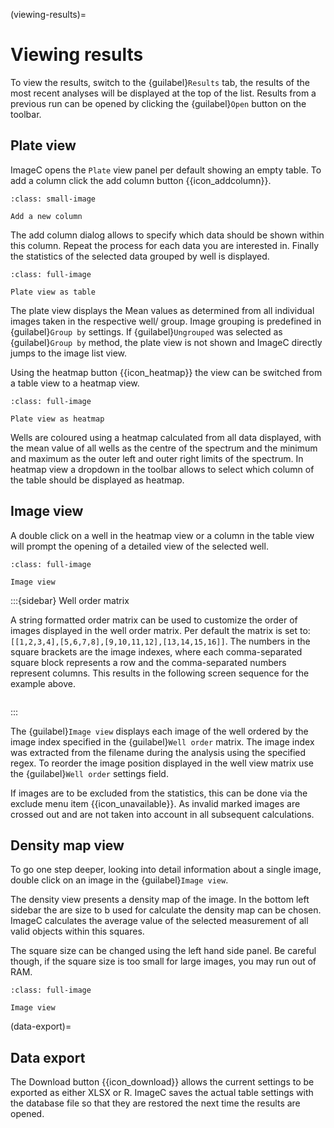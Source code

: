 (viewing-results)=
# Viewing results

To view the results, switch to the {guilabel}`Results` tab, the results of the most recent analyses will be displayed at the top of the list.
Results from a previous run can be opened by clicking the {guilabel}`Open` button on the toolbar.

## Plate view

ImageC opens the `Plate` view panel per default showing an empty table.
To add a column click the add column button {{icon_addcolumn}}.


```{figure} images/screenshot_add_column.png
:class: small-image

Add a new column
```

The add column dialog allows to specify which data should be shown within this column.
Repeat the process for each data you are interested in.
Finally the statistics of the selected data grouped by well is displayed.

```{figure} images/screenshot_plate_view_table.png
:class: full-image

Plate view as table
```

The plate view displays the Mean values as determined from all individual images taken in the respective well/ group. 
Image grouping is predefined in {guilabel}`Group by` settings.
If {guilabel}`Ungrouped` was selected as {guilabel}`Group by` method, the plate view is not shown and ImageC directly jumps to the image list view.

Using the heatmap button {{icon_heatmap}} the view can be switched from a table view to a heatmap view.

```{figure} images/screenshot_plate_view_heatmap.png
:class: full-image

Plate view as heatmap
```



Wells are coloured using a  heatmap calculated from all data displayed, with the mean value of all wells as the centre of the spectrum and the minimum and maximum as the outer left and outer right limits of the spectrum.
In heatmap view a dropdown in the toolbar allows to select which column of the table should be displayed as heatmap.

## Image view

A double click on a well in the heatmap view or a column in the table view will prompt the opening of a detailed view of the selected well.

```{figure} images/screenshot_well_view.png
:class: full-image

Image view
```

:::{sidebar} Well order matrix

A string formatted order matrix can be used to customize the order of images displayed in the well order matrix.
Per default the matrix is set to: `[[1,2,3,4],[5,6,7,8],[9,10,11,12],[13,14,15,16]]`.
The numbers in the square brackets are the image indexes, where each comma-separated square block represents a row and the comma-separated numbers represent columns.
This results in the following screen sequence for the example above.

```{image} images/matrix_example.drawio.svg
``` 

:::

The {guilabel}`Image view` displays each image of the well ordered by the image index specified in the {guilabel}`Well order` matrix.
The image index was extracted from the filename during the analysis using the specified regex.
To reorder the image position displayed in the well view matrix use the {guilabel}`Well order` settings field.

If images are to be excluded from the statistics, this can be done via the exclude menu item {{icon_unavailable}}.
As invalid marked images are crossed out and are not taken into account in all subsequent calculations.

## Density map view

To go one step deeper, looking into detail information about a single image, double click on an image in the {guilabel}`Image view`.

The density view presents a density map of the image.
In the bottom left sidebar the are size to b used for calculate the density map can be chosen.
ImageC calculates the average value of the selected measurement of all valid objects within this squares.

The square size can be changed using the left hand side panel.
Be careful though, if the square size is too small for large images, you may run out of RAM.

```{figure} images/screenshot_density_view.png
:class: full-image

Image view
```

(data-export)=
## Data export

The Download button {{icon_download}} allows the current settings to be exported as either XLSX or R.
ImageC saves the actual table settings with the database file so that they are restored the next time the results are opened.